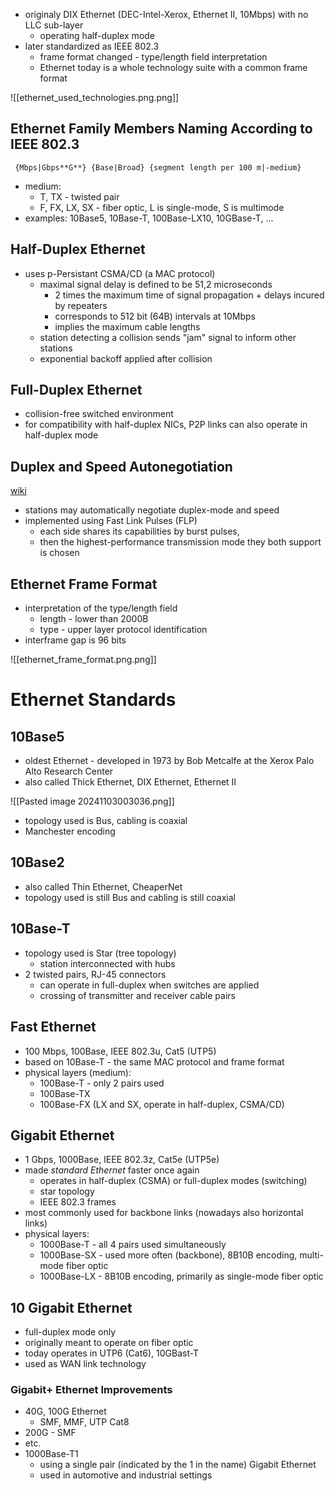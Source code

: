 - originaly DIX Ethernet (DEC-Intel-Xerox, Ethernet II, 10Mbps) with no LLC sub-layer
	- operating half-duplex mode
- later standardized as IEEE 802.3
	- frame format changed - type/length field interpretation
	- Ethernet today is a whole technology suite with a common frame format

![[ethernet_used_technologies.png.png]]


## Ethernet Family Members Naming According to IEEE 802.3
     {Mbps|Gbps**G**} {Base|Broad} {segment length per 100 m|-medium}
- medium:
	- T, TX - twisted pair
	- F, FX, LX, SX - fiber optic, L is single-mode, S is multimode
- examples: 10Base5, 10Base-T, 100Base-LX10, 10GBase-T, ...

## Half-Duplex Ethernet
- uses p-Persistant CSMA/CD (a MAC protocol)
	- maximal signal delay is defined to be 51,2 microseconds
		- 2 times the maximum time of signal propagation + delays incured by repeaters
		- corresponds to 512 bit (64B) intervals at 10Mbps
		- implies the maximum cable lengths
	- station detecting a collision sends "jam" signal to inform other stations
	- exponential backoff applied after collision

## Full-Duplex Ethernet
- collision-free switched environment
- for compatibility with half-duplex NICs, P2P links can also operate in half-duplex mode

## Duplex and Speed Autonegotiation
[wiki](https://en.wikipedia.org/wiki/Autonegotiation?useskin=vector)
- stations may automatically negotiate duplex-mode and speed
- implemented using Fast Link Pulses (FLP)
	- each side shares its capabilities by burst pulses, 
	- then the highest-performance transmission mode they both support is chosen

## Ethernet Frame Format
- interpretation of the type/length field
	- length - lower than 2000B
	- type - upper layer protocol identification
- interframe gap is 96 bits

![[ethernet_frame_format.png.png]]

# Ethernet Standards

## 10Base5
- oldest Ethernet - developed in 1973 by Bob Metcalfe at the Xerox Palo Alto Research Center
- also called Thick Ethernet, DIX Ethernet, Ethernet II

![[Pasted image 20241103003036.png]]

- topology used is Bus, cabling is coaxial
- Manchester encoding

## 10Base2
- also called Thin Ethernet, CheaperNet
- topology used is still Bus and cabling is still coaxial

## 10Base-T
- topology used is Star (tree topology)
	- station interconnected with hubs
- 2 twisted pairs, RJ-45 connectors
	- can operate in full-duplex when switches are applied
	- crossing of transmitter and receiver cable pairs

## Fast Ethernet
- 100 Mbps, 100Base, IEEE 802.3u, Cat5 (UTP5)
- based on 10Base-T - the same MAC protocol and frame format
- physical layers (medium): 
	- 100Base-T - only 2 pairs used
	- 100Base-TX
	- 100Base-FX (LX and SX, operate in half-duplex, CSMA/CD)

## Gigabit Ethernet
- 1 Gbps, 1000Base, IEEE 802.3z, Cat5e (UTP5e)
- made *standard Ethernet* faster once again
	- operates in half-duplex (CSMA) or full-duplex modes (switching)
	- star topology
	- IEEE 802.3 frames
- most commonly used for backbone links (nowadays also horizontal links)
- physical layers:
	- 1000Base-T - all 4 pairs used simultaneously
	- 1000Base-SX - used more often (backbone), 8B10B encoding, multi-mode fiber optic
	- 1000Base-LX - 8B10B encoding, primarily as single-mode fiber optic

## 10 Gigabit Ethernet
- full-duplex mode only
- originally meant to operate on fiber optic
- today operates in UTP6 (Cat6), 10GBast-T
- used as WAN link technology

### Gigabit+ Ethernet Improvements
- 40G, 100G Ethernet
	- SMF, MMF, UTP Cat8
- 200G - SMF
- etc.
- 1000Base-T1 
	- using a single pair (indicated by the 1 in the name) Gigabit Ethernet
	- used in automotive and industrial settings




